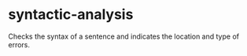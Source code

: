 # syntactic-analysis

Checks the syntax of a sentence and indicates the location and type of errors.
